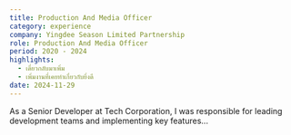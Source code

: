 ```yaml
---
title: Production And Media Officer
category: experience
company: Yingdee Season Limited Partnership
role: Production And Media Officer
period: 2020 - 2024
highlights:
  - เดี๋ยวกลับมาเพิ่ม
  - เพิ่มงานที่เคยทำเกี่ยวกับยิ่งดี
date: 2024-11-29
---
```


As a Senior Developer at Tech Corporation, I was responsible for leading development teams and implementing key features...

